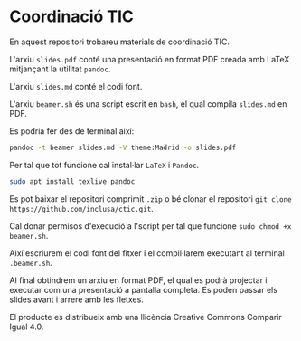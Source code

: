# Coordinació TIC

En aquest repositori trobareu materials de coordinació TIC.

L'arxiu `slides.pdf` conté una presentació en format PDF creada amb LaTeX mitjançant la utilitat `pandoc`.

L'arxiu `slides.md` conté el codi font.

L'arxiu `beamer.sh` és una script escrit en `bash`, el qual compila `slides.md` en PDF.

Es podria fer des de terminal així:

```bash
pandoc -t beamer slides.md -V theme:Madrid -o slides.pdf
```

Per tal que tot funcione cal instal·lar `LaTeX` i `Pandoc`.

```bash
sudo apt install texlive pandoc
```

Es pot baixar el repositori comprimit `.zip` o bé clonar el repositori `git clone https://github.com/inclusa/ctic.git`.

Cal donar permisos d'execució a l'script per tal que funcione `sudo chmod +x beamer.sh`.

Així escriurem el codi font del fitxer i el compil·larem executant al terminal `.beamer.sh`.

Al final obtindrem un arxiu en format PDF, el qual es podrà projectar i executar com una presentació a pantalla completa. Es poden passar els slides avant i arrere amb les fletxes.

El producte es distribueix amb una llicència Creative Commons Comparir Igual 4.0.
